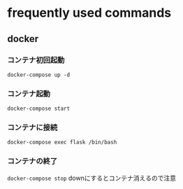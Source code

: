 # frequently used commands

## docker 

### コンテナ初回起動

`docker-compose up -d`

### コンテナ起動

`docker-compose start`

### コンテナに接続

`docker-compose exec flask /bin/bash`

### コンテナの終了

`docker-compose stop`
downにするとコンテナ消えるので注意

